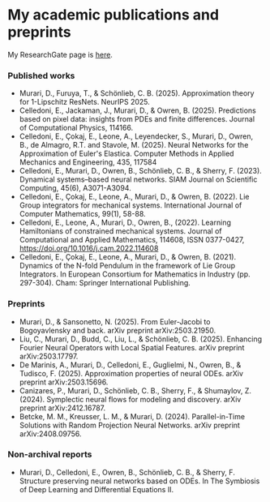 # My academic publications and preprints

My ResearchGate page is [here](https://www.researchgate.net/profile/Davide-Murari).

### Published works

- Murari, D., Furuya, T., & Schönlieb, C. B. (2025). Approximation theory for 1-Lipschitz ResNets. NeurIPS 2025.
- Celledoni, E., Jackaman, J., Murari, D., & Owren, B. (2025). Predictions based on pixel data: insights from PDEs and finite differences. Journal of Computational Physics, 114166.
- Celledoni, E., Çokaj, E., Leone, A., Leyendecker, S., Murari, D., Owren, B., de Almagro, R.T. and Stavole, M. (2025). Neural Networks for the Approximation of Euler's Elastica. Computer Methods in Applied Mechanics and Engineering, 435, 117584
- Celledoni, E., Murari, D., Owren, B., Schönlieb, C. B., & Sherry, F. (2023). Dynamical systems–based neural networks. SIAM Journal on Scientific Computing, 45(6), A3071-A3094.
- Celledoni, E., Çokaj, E., Leone, A., Murari, D., & Owren, B. (2022). Lie Group integrators for mechanical systems. International Journal of Computer Mathematics, 99(1), 58-88.
- Celledoni, E., Leone, A., Murari, D., Owren, B., (2022). Learning Hamiltonians of constrained mechanical systems. Journal of Computational and Applied Mathematics, 114608, ISSN 0377-0427, https://doi.org/10.1016/j.cam.2022.114608
- Celledoni, E., Çokaj, E., Leone, A., Murari, D., & Owren, B. (2021). Dynamics of the N-fold Pendulum in the framework of Lie Group Integrators. In European Consortium for Mathematics in Industry (pp. 297-304). Cham: Springer International Publishing.

### Preprints

- Murari, D., & Sansonetto, N. (2025). From Euler-Jacobi to Bogoyavlensky and back. arXiv preprint arXiv:2503.21950.
- Liu, C., Murari, D., Budd, C., Liu, L., & Schönlieb, C. B. (2025). Enhancing Fourier Neural Operators with Local Spatial Features. arXiv preprint arXiv:2503.17797.
- De Marinis, A., Murari, D., Celledoni, E., Guglielmi, N., Owren, B., & Tudisco, F. (2025). Approximation properties of neural ODEs. arXiv preprint arXiv:2503.15696.
- Canizares, P., Murari, D., Schönlieb, C. B., Sherry, F., & Shumaylov, Z. (2024). Symplectic neural flows for modeling and discovery. arXiv preprint arXiv:2412.16787.
- Betcke, M. M., Kreusser, L. M., & Murari, D. (2024). Parallel-in-Time Solutions with Random Projection Neural Networks. arXiv preprint arXiv:2408.09756.

### Non-archival reports
- Murari, D., Celledoni, E., Owren, B., Schönlieb, C. B., & Sherry, F. Structure preserving neural networks based on ODEs. In The Symbiosis of Deep Learning and Differential Equations II.